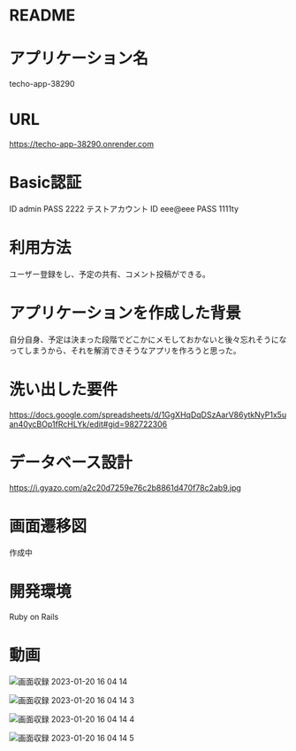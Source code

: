 # README

# アプリケーション名
techo-app-38290

# URL
https://techo-app-38290.onrender.com

# Basic認証
ID     admin
PASS   2222
テストアカウント
ID     eee@eee
PASS   1111ty

# 利用方法
ユーザー登録をし、予定の共有、コメント投稿ができる。

# アプリケーションを作成した背景
自分自身、予定は決まった段階でどこかにメモしておかないと後々忘れそうになってしまうから、それを解消できそうなアプリを作ろうと思った。

# 洗い出した要件
https://docs.google.com/spreadsheets/d/1GgXHqDqDSzAarV86ytkNyP1x5uan40ycBOp1fRcHLYk/edit#gid=982722306

# データベース設計
https://i.gyazo.com/a2c20d7259e76c2b8861d470f78c2ab9.jpg

# 画面遷移図
作成中

# 開発環境
Ruby on Rails

# 動画
![画面収録 2023-01-20 16 04 14](https://user-images.githubusercontent.com/112701355/213640774-605c802d-367f-485f-8018-c36fb6016529.gif)

![画面収録 2023-01-20 16 04 14 3](https://user-images.githubusercontent.com/112701355/213698265-9723fc4d-9ca7-491d-9768-9bdf3873ad25.gif)

![画面収録 2023-01-20 16 04 14 4](https://user-images.githubusercontent.com/112701355/213698414-ff43997f-4168-4c79-afc4-7c9476885dfa.gif)

![画面収録 2023-01-20 16 04 14 5](https://user-images.githubusercontent.com/112701355/213698496-f567aed1-04e1-44f0-9c50-beea75cc8272.gif)



